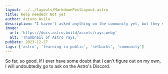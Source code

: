 ```yaml
---
layout: ../../layouts/MarkdownPostLayout.astro
title: Help needed? Not yet
author: Arturo Avila
description: "I haven't asked anything on the community yet, but they seem really chill"
image:
  url: 'https://docs.astro.build/assets/rays.webp'
  alt: 'Thumbnail of Astro rays.'
pubDate: 2023-12-27
tags: ['astro', 'learning in public', 'setbacks', 'community']
---
```


So far, so good. If I ever have some doubt that I can't figure out on my own, I will undoubtedly go to ask on the Astro's Discord.
